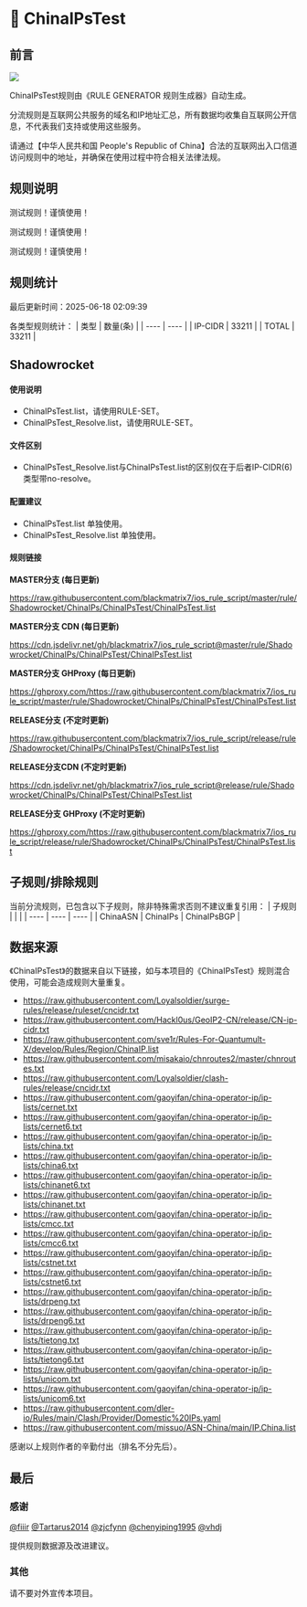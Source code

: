 # 🧸 ChinaIPsTest

## 前言

![](https://shields.io/badge/-移除重复规则-ff69b4) 

ChinaIPsTest规则由《RULE GENERATOR 规则生成器》自动生成。

分流规则是互联网公共服务的域名和IP地址汇总，所有数据均收集自互联网公开信息，不代表我们支持或使用这些服务。

请通过【中华人民共和国 People's Republic of China】合法的互联网出入口信道访问规则中的地址，并确保在使用过程中符合相关法律法规。

## 规则说明
测试规则！谨慎使用！

测试规则！谨慎使用！

测试规则！谨慎使用！

## 规则统计

最后更新时间：2025-06-18 02:09:39

各类型规则统计：
| 类型 | 数量(条)  | 
| ---- | ----  |
| IP-CIDR | 33211  | 
| TOTAL | 33211  | 


## Shadowrocket 

#### 使用说明
- ChinaIPsTest.list，请使用RULE-SET。
- ChinaIPsTest_Resolve.list，请使用RULE-SET。

#### 文件区别
- ChinaIPsTest_Resolve.list与ChinaIPsTest.list的区别仅在于后者IP-CIDR(6)类型带no-resolve。

#### 配置建议
- ChinaIPsTest.list 单独使用。
- ChinaIPsTest_Resolve.list 单独使用。

#### 规则链接
**MASTER分支 (每日更新)**

https://raw.githubusercontent.com/blackmatrix7/ios_rule_script/master/rule/Shadowrocket/ChinaIPs/ChinaIPsTest/ChinaIPsTest.list

**MASTER分支 CDN (每日更新)**

https://cdn.jsdelivr.net/gh/blackmatrix7/ios_rule_script@master/rule/Shadowrocket/ChinaIPs/ChinaIPsTest/ChinaIPsTest.list

**MASTER分支 GHProxy (每日更新)**

https://ghproxy.com/https://raw.githubusercontent.com/blackmatrix7/ios_rule_script/master/rule/Shadowrocket/ChinaIPs/ChinaIPsTest/ChinaIPsTest.list

**RELEASE分支 (不定时更新)**

https://raw.githubusercontent.com/blackmatrix7/ios_rule_script/release/rule/Shadowrocket/ChinaIPs/ChinaIPsTest/ChinaIPsTest.list

**RELEASE分支CDN (不定时更新)**

https://cdn.jsdelivr.net/gh/blackmatrix7/ios_rule_script@release/rule/Shadowrocket/ChinaIPs/ChinaIPsTest/ChinaIPsTest.list

**RELEASE分支 GHProxy (不定时更新)**

https://ghproxy.com/https://raw.githubusercontent.com/blackmatrix7/ios_rule_script/release/rule/Shadowrocket/ChinaIPs/ChinaIPsTest/ChinaIPsTest.list

## 子规则/排除规则

当前分流规则，已包含以下子规则，除非特殊需求否则不建议重复引用：
| 子规则  |  |  | 
| ---- | ---- | ----  |
| ChinaASN | ChinaIPs | ChinaIPsBGP  | 


## 数据来源

《ChinaIPsTest》的数据来自以下链接，如与本项目的《ChinaIPsTest》规则混合使用，可能会造成规则大量重复。

- https://raw.githubusercontent.com/Loyalsoldier/surge-rules/release/ruleset/cncidr.txt
- https://raw.githubusercontent.com/Hackl0us/GeoIP2-CN/release/CN-ip-cidr.txt
- https://raw.githubusercontent.com/sve1r/Rules-For-Quantumult-X/develop/Rules/Region/ChinaIP.list
- https://raw.githubusercontent.com/misakaio/chnroutes2/master/chnroutes.txt
- https://raw.githubusercontent.com/Loyalsoldier/clash-rules/release/cncidr.txt
- https://raw.githubusercontent.com/gaoyifan/china-operator-ip/ip-lists/cernet.txt
- https://raw.githubusercontent.com/gaoyifan/china-operator-ip/ip-lists/cernet6.txt
- https://raw.githubusercontent.com/gaoyifan/china-operator-ip/ip-lists/china.txt
- https://raw.githubusercontent.com/gaoyifan/china-operator-ip/ip-lists/china6.txt
- https://raw.githubusercontent.com/gaoyifan/china-operator-ip/ip-lists/chinanet6.txt
- https://raw.githubusercontent.com/gaoyifan/china-operator-ip/ip-lists/chinanet.txt
- https://raw.githubusercontent.com/gaoyifan/china-operator-ip/ip-lists/cmcc.txt
- https://raw.githubusercontent.com/gaoyifan/china-operator-ip/ip-lists/cmcc6.txt
- https://raw.githubusercontent.com/gaoyifan/china-operator-ip/ip-lists/cstnet.txt
- https://raw.githubusercontent.com/gaoyifan/china-operator-ip/ip-lists/cstnet6.txt
- https://raw.githubusercontent.com/gaoyifan/china-operator-ip/ip-lists/drpeng.txt
- https://raw.githubusercontent.com/gaoyifan/china-operator-ip/ip-lists/drpeng6.txt
- https://raw.githubusercontent.com/gaoyifan/china-operator-ip/ip-lists/tietong.txt
- https://raw.githubusercontent.com/gaoyifan/china-operator-ip/ip-lists/tietong6.txt
- https://raw.githubusercontent.com/gaoyifan/china-operator-ip/ip-lists/unicom.txt
- https://raw.githubusercontent.com/gaoyifan/china-operator-ip/ip-lists/unicom6.txt
- https://raw.githubusercontent.com/dler-io/Rules/main/Clash/Provider/Domestic%20IPs.yaml
- https://raw.githubusercontent.com/missuo/ASN-China/main/IP.China.list


感谢以上规则作者的辛勤付出（排名不分先后）。

## 最后

### 感谢

[@fiiir](https://github.com/fiiir) [@Tartarus2014](https://github.com/Tartarus2014) [@zjcfynn](https://github.com/zjcfynn) [@chenyiping1995](https://github.com/chenyiping1995) [@vhdj](https://github.com/vhdj)

提供规则数据源及改进建议。

### 其他

请不要对外宣传本项目。